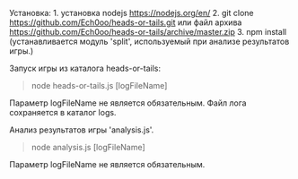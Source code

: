 Установка:
    1. установка nodejs https://nodejs.org/en/
    2. git clone https://github.com/Ech0oo/heads-or-tails.git
        или файл архива https://github.com/Ech0oo/heads-or-tails/archive/master.zip
    3. npm install
        (устанавливается модуль 'split', используемый при анализе результатов игры.)


Запуск игры из каталога heads-or-tails:
 >node heads-or-tails.js [logFileName]

 Параметр logFileName не является обязательным. Файл лога сохраняется в каталог logs.


 Анализ результатов игры 'analysis.js'.
 >node analysis.js [logFileName]

 Параметр logFileName не является обязательным.